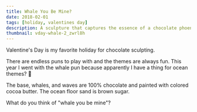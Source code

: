 ```yaml
---
title: Whale You Be Mine?
date: 2018-02-01
tags: [holiday, valentines day]
description: A sculpture that captures the essence of a chocolate phoenix.
thumbnail: vday-whale-2_zwrl8h
---
```


Valentine's Day is my favorite holiday for chocolate sculpting.

There are endless puns to play with and the themes are always fun. This year I went with the whale pun because apparently I have a thing for ocean themes? 🤔

The base, whales, and waves are 100% chocolate and painted with colored cocoa butter. The ocean floor sand is brown sugar.

What do you think of "whale you be mine"?
